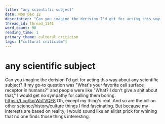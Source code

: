 ```yaml
---
title: "any scientific subject"
date: Mon Dec 12
description: "Can you imagine the derision I'd get for acting this way about any scientific subject?"
thread_id: thread_1141
word_count: 90
reading_time: 1
primary_theme: cultural criticism
tags: ["cultural criticism"]
---
```


# any scientific subject

Can you imagine the derision I'd get for acting this way about any scientific subject? If my go-to question was "What's your favorite cell surface receptor in humans?" and people were like "What? I don't give a shit about that," I would get no sympathy for calling them boring. https://t.co/5oiWaTVQE8 Oh, except my thing's real. And so are the billion other science/history/culture things I find fascinating. But because my interests are based on reality, I would sound like an elitist prick for whining that no one finds those things interesting.